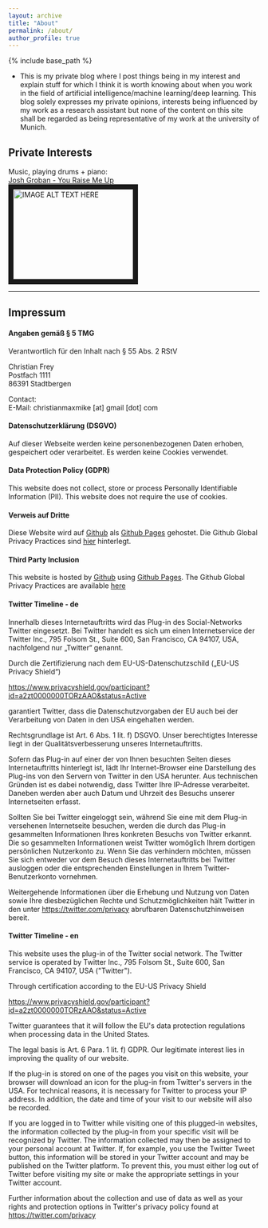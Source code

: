 ```yaml
---
layout: archive
title: "About"
permalink: /about/
author_profile: true
---
```

{% include base_path %}

<ul>
<li>This is my private blog where I post things being in my interest and explain stuff for which I think it is worth knowing about when you work in the field of artificial intelligence/machine learning/deep learning. This blog solely expresses my private opinions, interests being influenced by my work as a research assistant but none of the content on this site shall be regarded as being representative of my work at the university of Munich.</li>
 </ul>


## Private Interests
Music, playing drums + piano:<br/>
<a href="https://youtu.be/c9VydyJSo5w">Josh Groban - You Raise Me Up</a><br>
<a href="http://www.youtube.com/watch?feature=player_embedded&v=c9VydyJSo5w
" target="_blank"><img src="http://img.youtube.com/vi/c9VydyJSo5w/0.jpg" 
alt="IMAGE ALT TEXT HERE" width="240" height="180" border="10" /></a>

---
## Impressum
#### Angaben gemäß § 5 TMG
Verantwortlich für den Inhalt nach § 55 Abs. 2 RStV

Christian Frey<br>
Postfach 1111<br>
86391 Stadtbergen<br> 

Contact:<br>
E-Mail: christianmaxmike [at] gmail [dot] com

#### Datenschutzerklärung (DSGVO)

Auf dieser Webseite werden keine personenbezogenen Daten erhoben, gespeichert oder verarbeitet. Es werden keine Cookies verwendet.

#### Data Protection Policy (GDPR)

This website does not collect, store or process Personally Identifiable Information (PII). This website does not require the use of cookies.

#### Verweis auf Dritte

Diese Website wird auf <a href="https://www.github.com/">Github</a> als <a href="https://help.github.com/articles/what-is-github-pages">Github Pages</a> gehostet. Die Github Global Privacy Practices sind <a href="https://help.github.com/articles/global-privacy-practices/">hier</a> hinterlegt.

#### Third Party Inclusion

This website is hosted by <a href="https://www.github.com/">Github</a> using <a href="https://help.github.com/articles/what-is-github-pages/">Github Pages</a>. The Github Global Privacy Practices are available <a href="https://help.github.com/articles/global-privacy-practices/">here</a>

#### Twitter Timeline - de

Innerhalb dieses Internetauftritts wird das Plug-in des Social-Networks Twitter eingesetzt. Bei Twitter handelt es sich um einen Internetservice der Twitter Inc., 795 Folsom St., Suite 600, San Francisco, CA 94107, USA, nachfolgend nur „Twitter“ genannt.

Durch die Zertifizierung nach dem EU-US-Datenschutzschild („EU-US Privacy Shield“)

<a href="https://www.privacyshield.gov/participant?id=a2zt0000000TORzAAO&status=Active">https://www.privacyshield.gov/participant?id=a2zt0000000TORzAAO&status=Active</a>

garantiert Twitter, dass die Datenschutzvorgaben der EU auch bei der Verarbeitung von Daten in den USA eingehalten werden.

Rechtsgrundlage ist Art. 6 Abs. 1 lit. f) DSGVO. Unser berechtigtes Interesse liegt in der Qualitätsverbesserung unseres Internetauftritts.

Sofern das Plug-in auf einer der von Ihnen besuchten Seiten dieses Internetauftritts hinterlegt ist, lädt Ihr Internet-Browser eine Darstellung des Plug-ins von den Servern von Twitter in den USA herunter. Aus technischen Gründen ist es dabei notwendig, dass Twitter Ihre IP-Adresse verarbeitet. Daneben werden aber auch Datum und Uhrzeit des Besuchs unserer Internetseiten erfasst.

Sollten Sie bei Twitter eingeloggt sein, während Sie eine mit dem Plug-in versehenen Internetseite besuchen, werden die durch das Plug-in gesammelten Informationen Ihres konkreten Besuchs von Twitter erkannt. Die so gesammelten Informationen weist Twitter womöglich Ihrem dortigen persönlichen Nutzerkonto zu. Wenn Sie das verhindern möchten, müssen Sie sich entweder vor dem Besuch dieses Internetauftritts bei Twitter ausloggen oder die entsprechenden Einstellungen in Ihrem Twitter-Benutzerkonto vornehmen.

Weitergehende Informationen über die Erhebung und Nutzung von Daten sowie Ihre diesbezüglichen Rechte und Schutzmöglichkeiten hält Twitter in den unter <a href="https://twitter.com/privacy">https://twitter.com/privacy</a> abrufbaren Datenschutzhinweisen bereit.

#### Twitter Timeline - en
This website uses the plug-in of the Twitter social network. The Twitter service is operated by Twitter Inc., 795 Folsom St., Suite 600, San Francisco, CA 94107, USA ("Twitter").

Through certification according to the EU-US Privacy Shield

<a href="https://www.privacyshield.gov/participant?id=a2zt0000000TORzAAO&status=Active">https://www.privacyshield.gov/participant?id=a2zt0000000TORzAAO&status=Active</a>

Twitter guarantees that it will follow the EU's data protection regulations when processing data in the United States.

The legal basis is Art. 6 Para. 1 lit. f) GDPR. Our legitimate interest lies in improving the quality of our website.

If the plug-in is stored on one of the pages you visit on this website, your browser will download an icon for the plug-in from Twitter's servers in the USA. For technical reasons, it is necessary for Twitter to process your IP address. In addition, the date and time of your visit to our website will also be recorded.

If you are logged in to Twitter while visiting one of this plugged-in websites, the information collected by the plug-in from your specific visit will be recognized by Twitter. The information collected may then be assigned to your personal account at Twitter. If, for example, you use the Twitter Tweet button, this information will be stored in your Twitter account and may be published on the Twitter platform. To prevent this, you must either log out of Twitter before visiting my site or make the appropriate settings in your Twitter account.

Further information about the collection and use of data as well as your rights and protection options in Twitter's privacy policy found at <a href="https://twitter.com/privacy">https://twitter.com/privacy</a>
